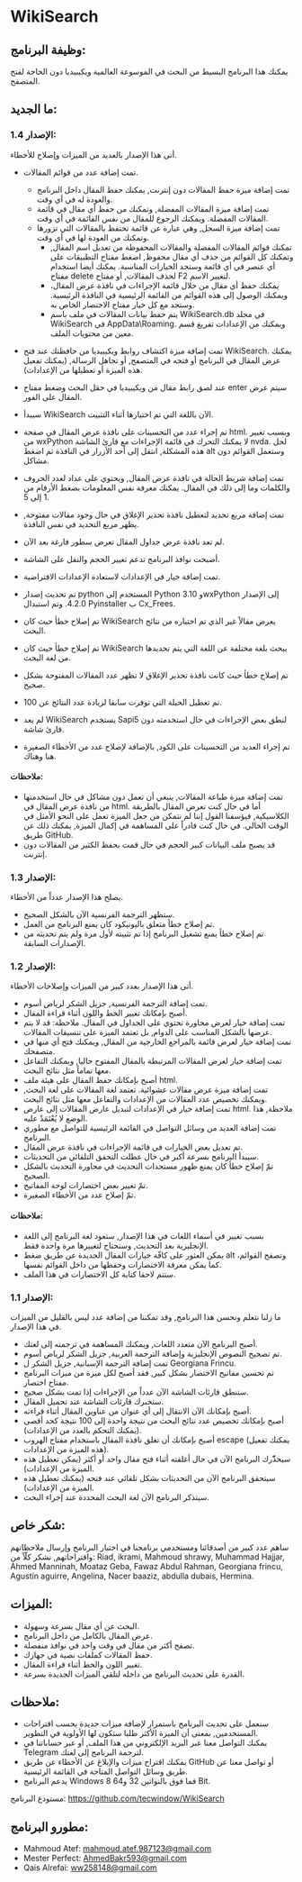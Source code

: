 # WikiSearch

## وظيفة البرنامج:

يمكنك هذا البرنامج البسيط من البحث في الموسوعة العالمية ويكيبيديا دون الحاجة لفتح المتصفح.

## ما الجديد:

### الإصدار 1.4:

أتى هذا الإصدار بالعديد من الميزات وإصلاح للأخطاء.

- تمت إضافة عدد من قوائم المقالات.

    - تمت إضافة ميزة حفظ المقالات دون إنترنت, يمكنك حفظ المقال داخل البرنامج والعودة له في  أي وقت.
    - تمت إضافة ميزة المقالات المفضلة, وتمكنك من حفظ أي مقال في قائمة المقالات المفضلة. ويمكنك الرجوع للمقال من نفس القائمة في أي وقت.
    - تمت إضافة ميزة السجل, وهي عبارة عن قائمة تحتفظ بالمقالات التي تزورها وتمكنك من العودة لها في أي وقت.
        - تمكنك قوائم المقالات المفضلة والمقالات المحفوظة من تعديل اسم المقال, وتمكنك كل القوائم من حذف أي مقال محفوظ, اضغط مفتاح التطبيقات على أي عنصر في أي قائمة وستجد الخيارات المناسبة. يمكنك أيضا استخدام مفتاح delete لحذف المقالات, أو مفتاح F2 لتغيير الاسم.
        - يمكنك حفظ أي مقال من خلال قائمة الإجراءات في نافذة عرض المقال، ويمكنك الوصول إلى هذه القوائم من  القائمة الرئيسية في النافذة الرئيسية. وستجد مع كل خيار مفتاح الاختصار الخاص به.
       - يتم حفظ بيانات المقالات في ملف باسم WikiSearch.db في مجلد WikiSearch في AppData\Roaming. ويمكنك من الإعدادات تفريغ قسم معين من محتويات الملف.

- تمت إضافة ميزة اكتشاف روابط ويكيبيديا من حافظتك  عند فتح WikiSearch. يمكنك عرض المقال في البرنامج أو فتحه في المتصفح, أو تجاهل الرسالة, (يمكنك تفعيل هذه الميزة أو تعطيلها من الإعدادات).
- عند لصق رابط مقال من ويكيبيديا في حقل البحث وضغط مفتاح enter سيتم عرض المقال على الفور.
- سيبدأ WikiSearch الآن باللغة التي تم اختيارها أثناء التثبيت.
- تم إجراء عدد من التحسينات على نافذة عرض المقال في صفحة html. وبسبب تغيير من wxPython لا يمكنك التحرك في قائمة الإجراءات مع قارئ الشاشة nvda. لحل هذه المشكلة, انتقل إلى أحد الأزرار في النافذة ثم اضغط alt وستعمل القوائم دون مشاكل.
- تمت إضافة شريط الحالة في نافذة عرض المقال, ويحتوي على عداد لعدد الحروف والكلمات وما إلى ذلك في المقال. يمكنك معرفة نفس المعلومات بضغط الأرقام من 1 إلى 5.
- تمت إضافة مربع تحديد لتعطيل نافذة تحذير الإغلاق في حال وجود مقالات مفتوحة, يظهر مربع التحديد في نفس النافذة.
- لم تعد نافذة عرض جداول المقال تعرض سطور فارغة بعد الآن.
- أصبحت نوافذ البرنامج تدعم تغيير الحجم والنقل على الشاشة.
- تمت إضافة خيار في الإعدادات لاستعادة الإعدادات الافتراضية.
- تم تحديث إصدار python المستخدم إلى Python 3.10 وwxPython إلى الإصدار 4.2.0. وتم استبدال Pyinstaller ب Cx_Frees.
- تم إصلاح خطأ حيث كان WikiSearch يعرض مقالاً غير الذي تم اختياره من نتائج البحث.
- تم إصلاح خطأ حيث كان WikiSearch يبحث بلغة مختلفة عن اللغة التي يتم تحديدها من لغة البحث.
- تم إصلاح خطأ حيث كانت نافذة تحذير الإغلاق لا تظهر عدد المقالات المفتوحة بشكل صحيح.
- تم تعطيل الحيلة التي توفرت سابقا لزيادة عدد النتائج عن 100.
- لم يعد WikiSearch يستخدم Sapi5 لنطق بعض الإجراءات في حال استخدمته دون قارئ شاشة.
- تم إجراء العديد من التحسينات على الكود, بالإضافة لإصلاح عدد من الأخطاء الصغيرة هنا وهناك.

#### ملاحظات:

- تمت إضافة ميزة طباعة المقالات, ينبغي أن تعمل دون مشاكل في حال استخدمتها من نافذة عرض المقال في html. أما في حال كنت تعرض المقال بالطريقة الكلاسيكية, فيؤسفنا القول إننا لم نتمكن من جعل الميزة تعمل على النحو الأمثل في الوقت الحالي. في حال كنت قادراً على المساهمة في إكمال الميزة, يمكنك ذلك عن طريق GitHub.
- قد يصبح ملف البيانات كبير الحجم في حال قمت بحفظ الكثير من المقالات دون إنترنت.

### الإصدار 1.3:

يصلح هذا الإصدار عدداً من الأخطاء.

- ستظهر الترجمة الفرنسية الآن بالشكل الصحيح.
- تم إصلاح خطأ متعلق باليونيكود كان يمنع البرنامج من العمل.
- تم إصلاح خطأ يمنع تشغيل البرنامج إذا تم تثبيته لأول مرة ولم يتم تحديثه من الإصدارات السابقة.

### الإصدار 1.2:

أتى هذا الإصدار بعدد كبير من الميزات وإصلاحات  الأخطاء.

- تمت إضافة الترجمة الفرنسية, جزيل الشكر لرياض أسوم.
- أصبح بإمكانك تغيير الخط واللون أثناء قراءة المقال.
- تمت إضافة خيار لعرض محاورة تحتوي على الجداول في المقال. ملاحظة: قد لا يتم عرضها بالشكل المناسب على الدوام, بل تعتمد الميزة على تنسيقات المقالات.
- تمت إضافة خيار لعرض قائمة بالمراجع الخارجية من المقال, ويمكنك فتح أي منها في متصفحك.
- تمت إضافة خيار لعرض المقالات المرتبطة بالمقال المفتوح حاليا, ويمكنك التفاعل معها تماماً مثل نتائج البحث.
- أصبح بإمكانك حفظ المقال على هيئة ملف html.
- تمت إضافة ميزة عرض مقالات عشوائية. تعتمد لغة المقالات على لغة البحث, ويمكنك تخصيص عدد المقالات من الإعدادات والتفاعل معها مثل نتائج البحث.
- تمت إضافة خيار في الإعدادات لتبديل عارض المقالات إلى عارض html. ملاحظة, هذا الوضع لا يُعْتَمَدْ عليه.
- تمت إضافة العديد من وسائل التواصل في القائمة الرئيسية للتواصل مع مطوري البرنامج.
- تم تعديل بعض الخيارات في قائمة الإجراءات في نافذة عرض المقال.
- سيبدأ البرنامج بسرعة أكبر في حال عطلت التحقق التلقائي من التحديثات.
- تمّ إصلاح خطأ كان يمنع ظهور مستجدات التحديث في محاورة التحديث بالشكل الصحيح.
- تمّ تغيير بعض اختصارات لوحة المفاتيح.
- تمّ إصلاح عدد من الأخطاء الصغيرة.

#### ملاحظات:

- بسبب تغيير في أسماء اللغات في هذا الإصدار, ستعود لغة البرنامج إلى اللغة الإنجليزية بعد التحديث, وستحتاج لتغييرها مرة واحدة فقط.
- يمكن العثور على كافّة خيارات المقال الجديدة عن طريق ضغط alt وتصفح القوائم، كما يمكن  معرفة الاختصارات وحفظها من داخل القوائم نفسها.
- ستتم لاحقا كتابة كل الاختصارات في هذا الملف.

### الإصدار 1.1:

ما زلنا نتعلم ونحسن هذا البرنامج, وقد تمكننا من إضافة عدد ليس بالقليل من الميزات في هذا الإصدار.

- أصبح البرنامج الآن متعدد اللغات, ويمكنك المساهمة في ترجمته إلى لغتك.
- تم تصحيح النصوص الإنجليزية وإضافة الترجمة العربية, جزيل الشكر لرياض أسوم.
- تمت إضافة الترجمة الإسبانية, جزيل الشكر ل Georgiana Frincu.
- تم تحسين مفاتيح الاختصار بشكل كبير, فقد أصبح لكل ميزة من ميزات البرنامج مفتاح اختصار.
- ستنطق قارئات الشاشة الآن عدداً من الإجراءات إذا تمت بشكل صحيح.
- ستخبرك قارئات الشاشة عند تحميل المقال.
- أصبح بإمكانك الآن الانتقال إلى أي عنوان من عناوين المقال أثناء قراءته.
- أصبح بإمكانك تخصيص عدد نتائج البحث من نتيجة واحدة إلى 100 نتيجة كحد أقصى (يمكنك التحكم بالعدد من الإعدادات).
- أصبح بإمكانك أن تغلق نافذة المقال باستخدام مفتاح الهروب escape (يمكنك تفعيل هذه الميزة من الإعدادات).
- سيحذّّرك البرنامج الآن في حال أغلقته أثناء فتح مقال واحد أو أكثر (يمكن تعطيل هذه الميزة من الإعدادات).
- سيتحقق البرنامج الآن من التحديثات بشكل تلقائي عند فتحه (يمكنك تعطيل هذه الميزة من الإعدادات).
- سيتذكر البرنامج الآن لغة البحث المحددة عند إجراء البحث.

## شكر خاص:

ساهم عدد كبير من أصدقائنا ومستخدمي برنامجنا في اختبار البرنامج وإرسال ملاحظاتهم واقتراحاتهم, نشكر كلّاً من: Riad, ikrami, Mahmoud shrawy, Muhammad Hajjar, Ahmed Manninah, Moataz Geba, Fawaz Abdul Rahman, Georgiana frincu, Agustín aguirre, Angelina, Nacer baaziz, abdulla dubais, Hermina.

## الميزات:

- البحث عن أي مقال بسرعة وسهولة.
- عرض المقال بالكامل من داخل البرنامج.
- تصفح أكثر من مقال في وقت واحد في نوافذ منفصلة.
- حفظ المقالات كملفات نصية في جهازك.
- تغيير اللون والخط أثناء قراءة المقال.
- القدرة على تحديث البرنامج من داخله لتلقي الميزات الجديدة بسرعة.

## ملاحظات:

- سنعمل على تحديث البرنامج باستمرار لإضافة ميزات جديدة بحسب اقتراحات المستخدمين, بمعنى أن الميزة الأكثر طلبا ستكون لها الأولوية في التطوير.
- يمكنك التواصل معنا عبر البريد الإلكتروني من هذا الملف, أو عبر حساباتنا في Telegram لترجمة البرنامج إلى لغتك.
- يمكنك اقتراح ميزات والإبلاغ عن الأخطاء عن طريق GitHub أو تواصل معنا عن طريق وسائل التواصل المتاحة في القائمة الرئيسية.
- يدعم البرنامج Windows 8 فما فوق بالنواتين 32 و64 Bit.

مستودع البرنامج: https://github.com/tecwindow/WikiSearch

## مطورو البرنامج:

- Mahmoud Atef: mahmoud.atef.987123@gmail.com
- Mester Perfect: AhmedBakr593@gmail.com
- Qais Alrefai: ww258148@gmail.com
